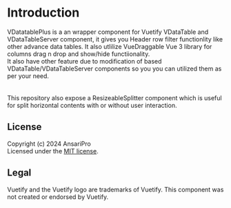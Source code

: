 # Introduction

VDatatablePlus is a an wrapper component for Vuetify VDataTable and VDataTableServer component, it gives you Header row filter functionlity like other advance data tables. It also utlilize VueDraggable Vue 3 library for columns drag n drop and show/hide functiionality.
<br/>
It also have other feature due to modification of based VDataTable/VDataTableServer components so you you can utilized them as per your need.  
<br/><br/>
This repository also expose a ResizeableSplitter component which is useful for split horizontal contents with or without user interaction.


## License

Copyright (c) 2024 AnsariPro  
Licensed under the [MIT license](https://github.com/ansaripro/v-datatable-plus/blob/main/LICENSE.md).


## Legal

Vuetify and the Vuetify logo are trademarks of Vuetify. This component was not created or endorsed by Vuetify.